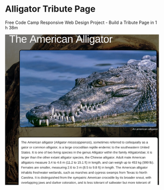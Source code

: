 # Alligator Tribute Page 
Free Code Camp Responsive Web Design Project - Build a Tribute Page in 1 h 38m

<center>

![Alligator Tribute Page screenshot](doc/img/screenshot.png)

</center>
